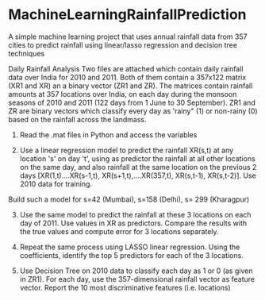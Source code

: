 # MachineLearningRainfallPrediction
A simple machine learning project that uses annual rainfall data from 357 cities to predict rainfall using linear/lasso regression and decision tree techniques

Daily Rainfall Analysis
Two files are attached which contain daily rainfall data over India for 2010 and 2011. Both of them contain a 357x122 matrix (XR1 and XR) an a binary vector (ZR1 and ZR). The matrices contain rainfall amounts at 357 locations over India, on each day during the monsoon seasons of 2010 and 2011 (122 days from 1 June to 30 September). ZR1 and ZR are binary vectors which classify every day as 'rainy" (1) or non-rainy (0) based on the rainfall across the landmass.

1) Read the .mat files in Python and access the variables

2) Use a linear regression model to predict the rainfall XR(s,t) at any location 's' on day 't', using as predictor the rainfall at all other locations on the same day, and also rainfall at the same location on the previous 2 days [XR(1,t)....XR(s-1,t), XR(s+1,t),....XR(357,t), XR(s,t-1), XR(s,t-2)]. Use 2010 data for training.

Build such a model for s=42 (Mumbai), s=158 (Delhi), s= 299 (Kharagpur)

3) Use the same model to predict the rainfall at these 3 locations on each day of 2011.  Use values in XR as predictors. Compare the results with the true values and compute error for 3 locations separately.

4) Repeat the same process using LASSO linear regression. Using the coefficients, identify the top 5 predictors for each of the 3 locations.

5) Use Decision Tree on 2010 data to classify each day as 1 or 0 (as given in ZR1). For each day, use the 357-dimensional rainfall vector as feature vector. Report the 10 most discriminative features (i.e. locations)
